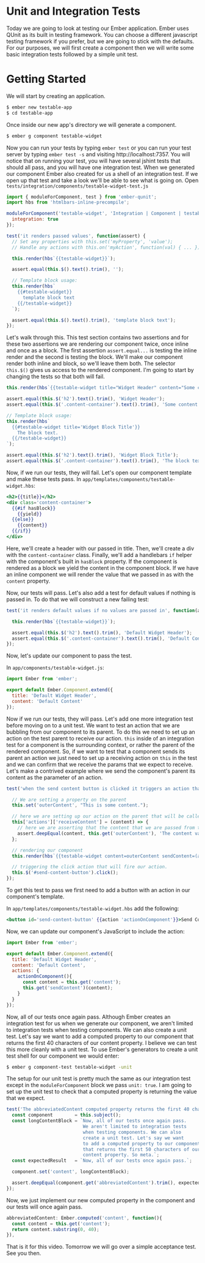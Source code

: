 # Unit and Integration Tests

Today we are going to look at testing our Ember application. Ember uses QUnit as its built in testing framework. You can choose a different javascript testing framework if you prefer, but we are going to stick with the defaults. For our purposes, we will first create a component then we will write some basic integration tests followed by a simple unit test.

# Getting Started

We will start by creating an application.

```sh
$ ember new testable-app
$ cd testable-app
```

Once inside our new app's directory we will generate a component.

```sh
$ ember g component testable-widget
```
Now you can run your tests by typing `ember test` or you can run your test server by typing `ember test -s` and visiting http://localhost:7357. You will notice that on running your test, you will have several jshint tests that should all pass, and you will have one integration test. When we generated our component Ember also created for us a shell of an integration test. If we open up that test and take a look we'll be able to see what is going on. Open `tests/integration/components/testable-widget-test.js`

```js
import { moduleForComponent, test } from 'ember-qunit';
import hbs from 'htmlbars-inline-precompile';

moduleForComponent('testable-widget', 'Integration | Component | testable widget', {
  integration: true
});

test('it renders passed values', function(assert) {
  // Set any properties with this.set('myProperty', 'value');
  // Handle any actions with this.on('myAction', function(val) { ... });

  this.render(hbs`{{testable-widget}}`);

  assert.equal(this.$().text().trim(), '');

  // Template block usage:
  this.render(hbs`
    {{#testable-widget}}
      template block text
    {{/testable-widget}}
  `);

  assert.equal(this.$().text().trim(), 'template block text');
});
```

Let's walk through this. This test section contains two assertions and for these two assertions we are rendering our component twice, once inline and once as a block. The first assertion `assert.equal...` is testing the inline render and the second is testing the block. We'll make our component render both inline and block, so we'll leave them both. The selector `this.$()` gives us access to the rendered component. I'm going to start by changing the tests so that both will fail.

```js
this.render(hbs`{{testable-widget title="Widget Header" content="Some content"}}`);

assert.equal(this.$('h2').text().trim(), 'Widget Header');
assert.equal(this.$('.content-container').text().trim(), 'Some content');

// Template block usage:
this.render(hbs`
  {{#testable-widget title='Widget Block Title'}}
    The block text.
  {{/testable-widget}}
`);

assert.equal(this.$('h2').text().trim(), 'Widget Block Title');
assert.equal(this.$('.content-container').text().trim(), 'The block text.');
```

Now, if we run our tests, they will fail. Let's open our component template and make these tests pass. In `app/templates/components/testable-widget.hbs`:

```hbs
<h2>{{title}}</h2>
<div class='content-container'>
  {{#if hasBlock}}
    {{yield}}
  {{else}}
    {{content}}
  {{/if}}
</div>
```

Here, we'll create a header with our passed in title. Then, we'll create a div with the `content-container` class. Finally, we'll add a handlebars `if` helper with the component's built in `hasBlock` property. If the component is rendered as a block we yield the content in the component block. If we have an inline component we will render the value that we passed in as with the `content` property.

Now, our tests will pass. Let's also add a test for default values if nothing is passed in. To do that we will construct a new failing test:

```js
test('it renders default values if no values are passed in', function(assert) {

  this.render(hbs`{{testable-widget}}`);

  assert.equal(this.$('h2').text().trim(), 'Default Widget Header');
  assert.equal(this.$('.content-container').text().trim(), 'Default Content');
});
```

Now, let's update our component to pass the test.

In `app/components/testable-widget.js`:
```js
import Ember from 'ember';

export default Ember.Component.extend({
  title: 'Default Widget Header',
  content: 'Default Content'
});
```

Now if we run our tests, they will pass. Let's add one more integration test before moving on to a unit test. We want to test an action that we are bubbling from our component to its parent. To do this we need to set up an action on the test parent to receive our action. `this` inside of an integration test for a component is the surrounding context, or rather the parent of the rendered component. So, if we want to test that a component sends its parent an action we just need to set up a receiving action on `this` in the test and we can confirm that we receive the params that we expect to receive. Let's make a contrived example where we send the component's parent its content as the parameter of an action.

```js
test('when the send content button is clicked it triggers an action that sends the content to the parent', function(assert) {

  // We are setting a property on the parent
  this.set('outerContent', "This is some content.");

  // here we are setting up our action on the parent that will be called in our component
  this['actions']['receiveContent'] = (content) => {
    // here we are asserting that the content that we are passed from the action matches the content
    assert.deepEqual(content, this.get('outerContent'), 'The content value is property passed up to the parent');
  };

  // rendering our component
  this.render(hbs`{{testable-widget content=outerContent sendContent=(action 'receiveContent')}}`);

  // triggering the click action that will fire our action.
  this.$('#send-content-button').click();
});
```

To get this test to pass we first need to add a button with an action in our component's template.

In `app/templates/components/testable-widget.hbs` add the following:
```hbs
<button id='send-content-button' {{action 'actionOnComponent'}}>Send Content</button>
```

Now, we can update our component's JavaScript to include the action:

```js
import Ember from 'ember';

export default Ember.Component.extend({
  title: 'Default Widget Header',
  content: 'Default Content',
  actions: {
    actionOnComponent(){
      const content = this.get('content');
      this.get('sendContent')(content);
    }
  }
});
```

Now, all of our tests once again pass. Although Ember creates an integration test for us when we generate our component, we aren't limited to integration tests when testing components. We can also create a unit test. Let's say we want to add a computed property to our component that returns the first 40 characters of our content property. I believe we can test this more cleanly with a unit test. To use Ember's generators to create a unit test shell for our component we would enter:

```sh
$ ember g component-test testable-widget -unit
```

The setup for our unit test is pretty much the same as our integration test except in the `moduleForComponent` block we pass `unit: true`. I am going to set up the unit test to check that a computed property is returning the value that we expect.

```JavaScript
test('The abbreviatedContent computed property returns the first 40 characters in the content string.', function(assert) {
  const component        = this.subject();
  const longContentBlock = `Now, all of our tests once again pass.
                            We aren't limited to integration tests
                            when testing components. We can also
                            create a unit test. Let's say we want
                            to add a computed property to our component
                            that returns the first 50 characters of our
                            content property. So meta.`;
  const expectedResult   = `Now, all of our tests once again pass.`;

  component.set('content', longContentBlock);

  assert.deepEqual(component.get('abbreviatedContent').trim(), expectedResult, 'The content is trimmed properly');
});
```

Now, we just implement our new computed property in the component and our tests will once again pass.

```JavaScript
abbreviatedContent: Ember.computed('content', function(){
  const content = this.get('content');
  return content.substring(0, 40);
}),
```

That is it for this video. Tomorrow we will go over a simple acceptance test. See you then.
